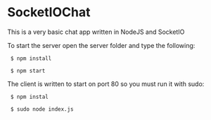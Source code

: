 # SocketIOChat

This is a very basic chat app written in NodeJS and SocketIO

To start the server open the server folder and type the following:

     $ npm install
  
     $ npm start

The client is written to start on port 80 so you must run it with sudo:

     $ npm instal
  
     $ sudo node index.js
